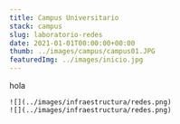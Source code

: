 ```yaml
---
title: Campus Universitario
stack: campus
slug: laboratorio-redes
date: 2021-01-01T00:00:00+00:00
thumb: ../images/campus/campus01.JPG
featuredImg: ../images/inicio.jpg
---
```


hola

```grid|2
![](../images/infraestructura/redes.png)
![](../images/infraestructura/redes.png)
```
